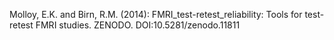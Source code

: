Molloy, E.K. and Birn, R.M. (2014): FMRI_test-retest_reliability: Tools for test-retest FMRI studies. ZENODO. DOI:10.5281/zenodo.11811
